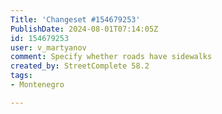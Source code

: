 ```yaml
---
Title: 'Changeset #154679253'
PublishDate: 2024-08-01T07:14:05Z
id: 154679253
user: v_martyanov
comment: Specify whether roads have sidewalks
created_by: StreetComplete 58.2
tags:
- Montenegro

---
```


